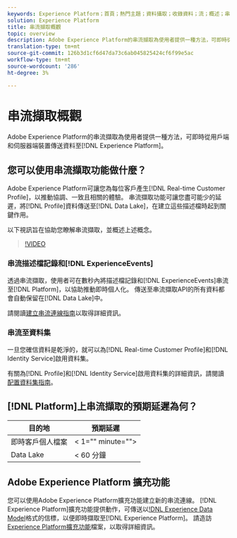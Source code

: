 ```yaml
---
keywords: Experience Platform；首頁；熱門主題；資料攝取；收錄資料；流；概述；串流攝取；延遲；串流延遲；
solution: Experience Platform
title: 串流擷取概觀
topic: overview
description: Adobe Experience Platform的串流擷取為使用者提供一種方法，可即時從用戶端和伺服器端裝置傳送資料至Experience Platform。
translation-type: tm+mt
source-git-commit: 126b3d1cf6d47da73c6ab045825424cf6f99e5ac
workflow-type: tm+mt
source-wordcount: '286'
ht-degree: 3%

---
```



# 串流擷取概觀

Adobe Experience Platform的串流擷取為使用者提供一種方法，可即時從用戶端和伺服器端裝置傳送資料至[!DNL Experience Platform]。

## 您可以使用串流擷取功能做什麼？

Adobe Experience Platform可讓您為每位客戶產生[!DNL Real-time Customer Profile]，以推動協調、一致且相關的體驗。 串流擷取功能可讓您盡可能少的延遲，將[!DNL Profile]資料傳送至[!DNL Data Lake]，在建立這些描述檔時起到關鍵作用。

以下視訊旨在協助您瞭解串流擷取，並概述上述概念。

>[!VIDEO](https://video.tv.adobe.com/v/28425?quality=12&learn=on)

### 串流描述檔記錄和[!DNL ExperienceEvents]

透過串流擷取，使用者可在數秒內將描述檔記錄和[!DNL ExperienceEvents]串流至[!DNL Platform]，以協助推動即時個人化。 傳送至串流擷取API的所有資料都會自動保留在[!DNL Data Lake]中。

請閱讀[建立串流連線指南](../tutorials/create-streaming-connection.md)以取得詳細資訊。

### 串流至資料集

一旦您確信資料是乾淨的，就可以為[!DNL Real-time Customer Profile]和[!DNL Identity Service]啟用資料集。

有關為[!DNL Profile]和[!DNL Identity Service]啟用資料集的詳細資訊，請閱讀[配置資料集指南](../../profile/tutorials/dataset-configuration.md)。

## [!DNL Platform]上串流擷取的預期延遲為何？

| 目的地 | 預期延遲 |
| --------- | ---------------- |
| 即時客戶個人檔案 | &lt; 1=&quot;&quot; minute=&quot;&quot;> |
| Data Lake | &lt; 60 分鐘 |

## Adobe Experience Platform 擴充功能

您可以使用Adobe Experience Platform擴充功能建立新的串流連線。 [!DNL Experience Platform]擴充功能提供動作，可傳送以[!DNL Experience Data Model](XDM)格式的信標，以便即時擷取至[!DNL Experience Platform]。 請造訪[Experience Platform擴充功能](https://experienceleague.adobe.com/docs/launch/using/extensions-ref/adobe-extension/adobe-experience-platform-extension.html)檔案，以取得詳細資訊。
